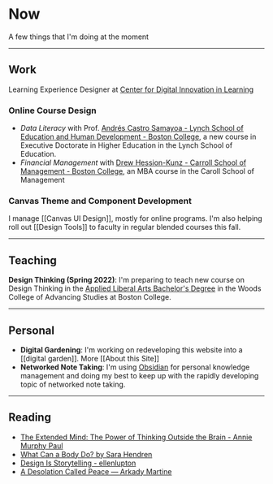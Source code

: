# Now
A few things that I'm doing at the moment

---

## Work
Learning Experience Designer at [Center for Digital Innovation in Learning](https://www.bc.edu/cdil)
### Online Course Design
- *Data Literacy* with Prof. [Andrés Castro Samayoa - Lynch School of Education and Human Development - Boston College](https://www.bc.edu/bc-web/schools/lynch-school/faculty-research/faculty-directory/andres-castro-samayoa.html), a new course in Executive Doctorate in Higher Education in the Lynch School of Education. 
- *Financial Management* with [Drew Hession-Kunz - Carroll School of Management - Boston College](https://www.bc.edu/bc-web/schools/carroll-school/faculty-research/faculty-directory/drew-hession-kunz.html), an MBA course in the Caroll School of Management

### Canvas Theme and Component Development
I manage [[Canvas UI Design]], mostly for online programs. I'm also helping roll out [[Design Tools]] to faculty in regular blended courses this fall. 

---
## Teaching
**Design Thinking (Spring 2022)**: I'm preparing to teach new course on Design Thinking in the  [Applied Liberal Arts Bachelor's Degree](https://www.bc.edu/content/bc-web/schools/wcas/undergraduate/bachelors/ala.html) in the Woods College of Advancing Studies at Boston College. 

---

## Personal
- **Digital Gardening**: I'm working on redeveloping this website into a [[digital garden]]. More [[About this Site]]
- **Networked Note Taking**: I'm using [Obsidian](https://obsidian.md/) for personal knowledge management and doing my best to keep up with the rapidly developing topic of networked note taking.  
---

## Reading
- [The Extended Mind: The Power of Thinking Outside the Brain - Annie Murphy Paul](https://anniemurphypaul.com/books/the-extended-mind/)
- [What Can a Body Do? by Sara Hendren](https://www.penguinrandomhouse.com/books/561049/what-can-a-body-do-by-sara-hendren/)
- [Design Is Storytelling - ellenlupton](https://ellenlupton.com/Design-Is-Storytelling)
- [A Desolation Called Peace — Arkady Martine](https://www.arkadymartine.net/books/adcp)
